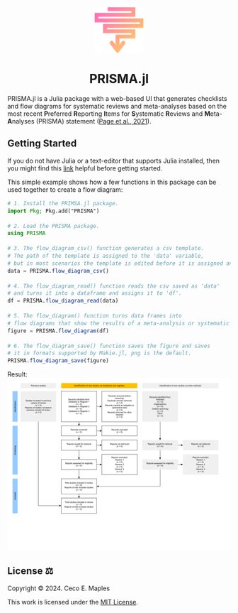 
<div align="center">
<img src="docs/src/assets/svg/favicon.svg" alt="logo" width="110">
<b><h1>PRISMA.jl</h1></b>
</div>

PRISMA.jl is a Julia package with a web-based UI that generates checklists and flow diagrams for systematic reviews and meta-analyses based on the most recent <b>P</b>referred <b>R</b>eporting <b>I</b>tems for <b>S</b>ystematic <b>R</b>eviews and <b>M</b>eta-<b>A</b>nalyses (PRISMA) statement ([Page et al., 2021](https://doi.org/10.1186/s13643-021-01626-4)).


## Getting Started

If you do not have Julia or a text-editor that supports Julia installed, then you might find this [link](https://julialang.org/learning/) helpful before getting started.

This simple example shows how a few functions in this package can be used together to create a flow diagram:

```Julia
# 1. Install the PRIMSA.jl package.
import Pkg; Pkg.add("PRISMA") 

# 2. Load the PRISMA package.
using PRISMA

# 3. The flow_diagram_csv() function generates a csv template. 
# The path of the template is assigned to the 'data' variable, 
# but in most scenarios the template is edited before it is assigned and read.
data = PRISMA.flow_diagram_csv()

# 4. The flow_diagram_read() function reads the csv saved as 'data' 
# and turns it into a dataframe and assigns it to 'df'.
df = PRISMA.flow_diagram_read(data)

# 5. The flow_diagram() function turns data frames into 
# flow diagrams that show the results of a meta-analysis or systematic review.
figure = PRISMA.flow_diagram(df)

# 6. The flow_diagram_save() function saves the figure and saves 
# it in formats supported by Makie.jl, png is the default.
PRISMA.flow_diagram_save(figure) 
```

Result:
![flow diagram](docs/src/assets/svg/figure.svg)

## License :balance_scale:

Copyright © 2024. Ceco E. Maples

This work is licensed under the [MIT License](https://opensource.org/license/mit/).